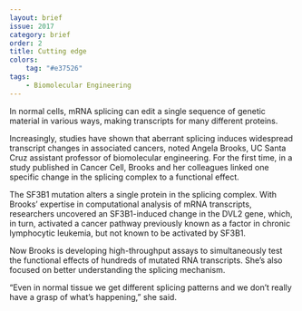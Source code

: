 ```yaml
---
layout: brief
issue: 2017
category: brief
order: 2
title: Cutting edge
colors:
    tag: "#e37526"
tags:
    - Biomolecular Engineering
---
```


In normal cells, mRNA splicing can edit a single sequence of genetic material in various ways, making transcripts for many different proteins.

Increasingly, studies have shown that aberrant splicing induces widespread transcript changes in associated cancers, noted Angela Brooks, UC Santa Cruz assistant professor of biomolecular engineering. For the first time, in a study published in Cancer Cell, Brooks and her colleagues linked one specific change in the splicing complex to a functional effect.

The SF3B1 mutation alters a single protein in the splicing complex. With Brooks’ expertise in computational analysis of mRNA transcripts, researchers uncovered an SF3B1-induced change in the DVL2 gene, which, in turn, activated a cancer pathway previously known as a factor in chronic lymphocytic leukemia, but not known to be activated by SF3B1.

Now Brooks is developing high-throughput assays to simultaneously test the functional effects of hundreds of mutated RNA transcripts. She’s also focused on better understanding the splicing mechanism.
 
“Even in normal tissue we get different splicing patterns and we don’t really have a grasp of what’s happening,” 
she said.
